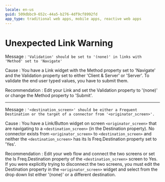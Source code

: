 ```yaml
---
locale: en-us
guid: 509dbbc9-652c-44a5-b276-4df9cf8992fd
app_type: traditional web apps, mobile apps, reactive web apps
---
```


# Unexpected Link Warning

Message
:   `'Validation' should be set to '(none)' in links with 'Method' set to 'Navigate'`

Cause
:   You have a Link widget with the Method property set to 'Navigate' and the Validation property set to either 'Client & Server' or 'Server'. To validate the end user typed values, you have to submit them.

Recommendation
:   Edit your Link and set the Validation property to '(none)' or change the Method property to 'Submit'.

---

Message
:   `'<destination_screen>' should be either a Frequent Destination or the target of a connector from '<originator_screen>'.`

Cause
:   You have a Link/Button widget on screen `<originator_screen>` that are navigating to a `<destination_screen>` (in the Destination property). No connector exists from `<originator_screen>` to `<destination_screen>` and neither the `<destination_screen>` has its Is Freq.Destination  property set to 'Yes'.

Recommendation
:   Edit your web flow and connect the two screens or set the Is Freq.Destination property of the  `<destination_screen>` screen to Yes. If you were explicitly trying to disconnect the two screens, you must edit the Destination property in the `<originator_screen>` widget and select from the drop down list either '(none)' or a different destination.
